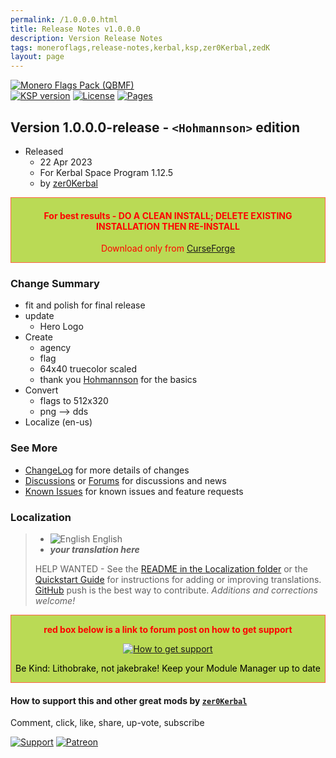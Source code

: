 ```yaml
---
permalink: /1.0.0.0.html
title: Release Notes v1.0.0.0
description: Version Release Notes
tags: moneroflags,release-notes,kerbal,ksp,zer0Kerbal,zedK
layout: page
---
```

<!-- ReleaseLayout.md v1.0.0.0
Monero Flags (QBMF)
created: 09 Sep 2014
updated: 20 Apr 2023

TEMPLATE: ReleaseLayout.md v1.3.5.1
created: 11 Aug 2018
updated: 13 Apr 2023 -->

[![Monero Flags Pack (QBMF)][SHD:mod]][CURSFG:url]  
[![KSP version][SHD:ksp]][KSP:url] [![License][LIC:shd]][LIC:url] [![Pages][SHD:pages]][pages]

## Version 1.0.0.0-release - `<Hohmannson>` edition

* Released
  * 22 Apr 2023
  * For Kerbal Space Program 1.12.5
  * by [zer0Kerbal](https://github.com/zer0Kerbal)

<div style="border:0.5px solid Tomato; background-color: #bada55; color: #FF0000; text-align:center"><h4>
<b>For best results - DO A CLEAN INSTALL; DELETE EXISTING INSTALLATION THEN RE-INSTALL</b></h4><p>Download only from <a href="https://www.curseforge.com/kerbal/ksp-mods/MoneroFlags/files">CurseForge</a></p></div>

### Change Summary

* fit and polish for final release
* update
  * Hero Logo
* Create
  * agency
  * flag
  * 64x40 truecolor scaled
  * thank you [Hohmannson](https://github.com/hohmannson) for the basics
* Convert
  * flags to 512x320
  * png --> dds
* Localize (en-us)

### See More

* [ChangeLog][chlog] for more details of changes
* [Discussions][discu] or [Forums][forum] for discussions and news
* [Known Issues][issue] for known issues and feature requests

### Localization

>* ![English][EN] English
>* ***your translation here***
>
> HELP WANTED - See the [README in the Localization folder][lreadme] or the [Quickstart Guide][qstart] for instructions for adding or improving translations. [GitHub][GitHub:url] push is the best way to contribute. *Additions and corrections welcome!*

<div style="border:0.5px solid Tomato; background-color: #BADA55; color: #FF0000; text-align:center">
  <p><b>red box below is a link to forum post on how to get support</b></p>
  <a href="https://forum.kerbalspaceprogram.com/index.php?/topic/83212-*">
    <p><img src="https://i.postimg.cc/vHP6zmrw/image.png" alt="How to get support"></p></a>
  <p style="color: #000000;">Be Kind: Lithobrake, not jakebrake! Keep your Module Manager up to date</p>
</div>

#### How to support this and other great mods by [`zer0Kerbal`][zer0Kerbal]

Comment, click, like, share, up-vote, subscribe

[![Support][PAYPAL:img]][PAYPAL:url] [![Patreon][PATREON:img]][PATREON:url]

<!-- links -->
[chlog]: https://raw.githubusercontent.com/zer0Kerbal/MoneroFlags/master/changelog.md "Changelog"
[discu]: https://github.com/zer0Kerbal/MoneroFlags/discussions/ "Discussions"
[forum]: https://forum.kerbalspaceprogram.com/index.php?/topic/204753-*/ "Monero Flags (QBMF)"
[issue]: https://github.com/zer0Kerbal/MoneroFlags/issues/ "Issue Tracker"
[pages]: https://zer0kerbal.github.io/MoneroFlags/ "GitHub Pages"

<!-- shields -->
[SHD:mod]: https://img.shields.io/badge/Monero%20Flags%20(QBMF)%20-v1.0.0.0--release-BADA55.svg?style=plastic&labelColor=darkgreen/ "1.0.0.0-release"
[SHD:pages]: https://img.shields.io/badge/GitHub-Pages-white?style=plastic&labelColor=9cf&logoColor=181717&logo=github/ "GitHub IO"

[CURSFG:url]: https://www.curseforge.com/kerbal/ksp-mods/MoneroFlags "CurseForge"
[GITHUB:url]: https://github.com/zer0Kerbal/MoneroFlags/ "GitHub"

[KSP:url]: http://kerbalspaceprogram.com/ "Kerbal Space Program"
[SHD:ksp]: https://img.shields.io/badge/KSP-1.12.5-blue.svg?style=plastic&labelColor=black/ "Kerbal Space Program"

<!--- license -->
[LIC:url]: https://creativecommons.org/licenses/by-sa/4.0/ "CC BY-SA 4.0"
[LIC:shd]: https://img.shields.io/badge/License-CC%20BY--SA%204.0-ef9421?labelColor=black&style=plastic&logoColor=ef9421&logo=creativecommons "CC BY-NC-SA 4.0"

[PAYPAL:img]: https://img.shields.io/badge/Buy%20me%20some%20-LFO-BADA55?style=for-the-badge&logo=paypal&labelColor=FFDD00 "PayPal"
[PAYPAL:url]: https://www.paypal.com/donate?hosted_button_id=DC22YHMEJREKL "PayPal"
[PATREON:img]: https://img.shields.io/badge/Patreon%20-Patreonize-FF424D?style=for-the-badge&logo=patreon "Patreon"
[PATREON:url]: https://www.patreon.com/zer0Kerbal/membership "Patreon"
[lreadme]: https://github.com/zer0Kerbal/zer0Kerbal/blob/master/Localization/readme.md "Localization Readme"
[qstart]: https://github.com/zer0Kerbal/zer0Kerbal/blob/master/Localization/quickstart.md "Quickstart"
[EN]: https://raw.githubusercontent.com/zer0Kerbal/zer0Kerbal/master/img/EN.png "English"

[zer0Kerbal]: https://forum.kerbalspaceprogram.com/index.php?/profile/190933-*/ "zer0Kerbal"

<!-- THIS FILE: CC BY-ND 4.0 by zer0Kerbal -->